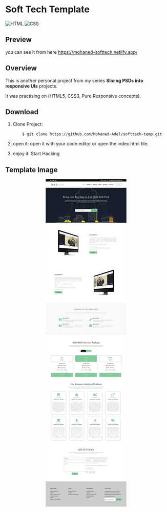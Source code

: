 # Soft Tech Template

![HTML](https://img.shields.io/badge/HTML-v5-red)
![CSS](https://img.shields.io/badge/CSS-v3-blue)

## Preview
you can see it from here https://mohaned-softtech.netlify.app/

## Overview 

This is another personal project from my series **Slicing PSDs into responsive UIs** projects.

It was practising on (HTML5, CSS3, Pure Responsive concepts).

## Download

1. Clone Project:
    ```
        $ git clone https://github.com/Mohaned-Adel/softtech-temp.git
    ```
2. open it:
    open it with your code editor or open the index.html file.

3. enjoy it: 
    Start Hacking

## Template Image

<p align="center">
    <img src="./images/template.png" alt="Template Image">
</p>
 
